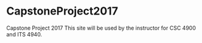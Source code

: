# CapstoneProject2017
Capstone Project 2017
This site will be used by the instructor for CSC 4900 and ITS 4940.
